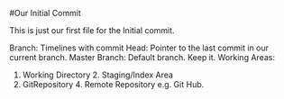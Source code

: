 #Our Initial Commit

This is just our first file for the Initial commit.

Branch: Timelines with commit
Head: Pointer to the last commit in our current branch.
Master Branch: Default branch. Keep it.
Working Areas:
 1. Working Directory 2. Staging/Index Area
 3. GitRepository 4. Remote Repository e.g. Git Hub.

